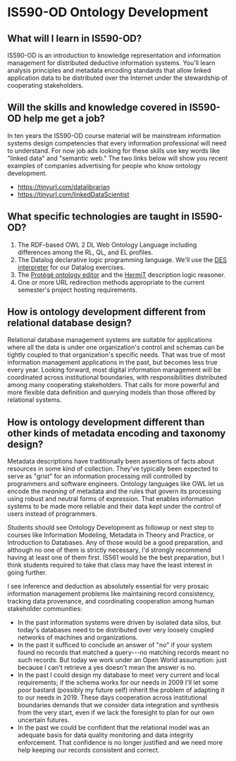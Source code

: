 # IS590-OD Ontology Development

## What will I learn in IS590-OD?

IS590-OD is an introduction to knowledge representation and
information management for distributed deductive information
systems. You'll learn analysis principles and metadata encoding
standards that allow linked application data to be distributed over
the Internet under the stewardship of cooperating stakeholders.

## Will the skills and knowledge covered in IS590-OD help me get a job? 

In ten years the IS590-OD course material will be mainstream
information systems design competencies that every information
professional will need to understand. For now job ads looking
for these skills use key words like "linked data" and "semantic web."
The two links below will show you recent examples of companies advertising
for people who know ontology development.

- <https://tinyurl.com/datalibrarian>
- <https://tinyurl.com/linkedDataScientist>

## What specific technologies are taught in IS590-OD?

1. The RDF-based OWL 2 DL Web Ontology Language including differences
   among the RL, QL, and EL profiles.
2. The Datalog declarative logic programming language. We'll use the
   [DES interpreter](http://des.sourceforge.net/) for our Datalog exercises.
3. The [Protégé ontology editor](https://protege.stanford.edu/) and
   the [HermiT](http://www.hermit-reasoner.com/) description logic
   reasoner.
4. One or more URL redirection methods appropriate to the current
   semester's project hosting requirements.

## How is ontology development different from relational database design?

Relational database management systems are suitable for applications
where all the data is under one organization's control and schemas can
be tightly coupled to that organization's specific needs. That was
true of most information management applications in the past, but
becomes less true every year. Looking forward, most digital
information management will be coordinated across institutional
boundaries, with responsibilities distributed among many cooperating
stakeholders. That calls for more powerful and more flexible data
definition and querying models than those offered by relational systems.

## How is ontology development different than other kinds of metadata encoding and taxonomy design?

Metadata descriptions have traditionally been assertions of facts
about resources in some kind of collection. They've typically been
expected to serve as "grist" for an information processing mill
controlled by programmers and software engineers. Ontology languages
like OWL let us encode the *meaning* of metadata and the rules
that govern its processing using robust and neutral forms of expression.
That enables information systems to be made more reliable and their data
kept under the control of users instead of programmers.


Students should see Ontology Development as followup or next step to
courses like Information Modeling, Metadata in Theory and Practice, or
Introduction to Databases. Any of those would be a good preparation,
and although no one of them is strictly necessary, I'd strongly
recommend having at least one of them first. IS561 would be the best
preparation, but I think students required to take that class may have
the least interest in going further.

I see inference and deduction as absolutely essential for very prosaic
information management problems like maintaining record consistency,
tracking data provenance, and coordinating cooperation among human
stakeholder communities:

- In the past information systems were driven by isolated data silos,
  but today's databases need to be distributed over very loosely
  coupled networks of machines and organizations.
- In the past it sufficed to conclude an answer of "no" if your system
  found no records that matched a query---no matching records meant no
  such records. But today we work under an Open World assumption: just
  because I can't retrieve a yes doesn't mean the answer is no.
- In the past I could design my database to meet very current and
  local requirements; if the schema works for our needs in 2009 I'll
  let some poor bastard (possibly my future self) inherit the problem
  of adapting it to our needs in 2019. These days cooperation across
  institutional boundaries demands that we consider data integration
  and synthesis from the very start, even if we lack the foresight to
  plan for our own uncertain futures.
- In the past we could be confident that the relational model was an
  adequate basis for data quality monitoring and data integrity
  enforcement. That confidence is no longer justified and we need more
  help keeping our records consistent and correct.
 